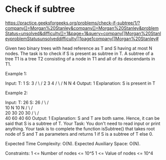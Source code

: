 # Check if subtree


https://practice.geeksforgeeks.org/problems/check-if-subtree/1/?company[]=Morgan%20Stanley&company[]=Morgan%20Stanley&problemStatus=unsolved&difficulty[]=1&page=1&query=company[]Morgan%20StanleyproblemStatusunsolveddifficulty[]1page1company[]Morgan%20Stanley#



Given two binary trees with head reference as T and S having at most N nodes. The task is to check if S is present as subtree in T.
A subtree of a tree T1 is a tree T2 consisting of a node in T1 and all of its descendants in T1.

Example 1:

Input:
T:      1          S:   3
      /   \            /
     2     3          4
   /  \    /
  N    N  4
Output: 1 
Explanation: S is present in T

Example 2:

Input:
T:      26         S:   26
       /   \           /  \
     10     N        10    N
   /    \           /  \
   20    30        20  30
  /  \            /  \
 40   60         40  60
Output: 1 
Explanation: 
S and T are both same. Hence, 
it can be said that S is a subtree 
of T.
Your Task:
You don't need to read input or print anything. Your task is to complete the function isSubtree() that takes root node of S and T as parameters and returns 1 if S is a subtree of T else 0.


Expected Time Complexity: O(N).
Expected Auxiliary Space: O(N).

Constraints:
1 <= Number of nodes <= 10^5
1 <= Value of nodes <= 10^4
